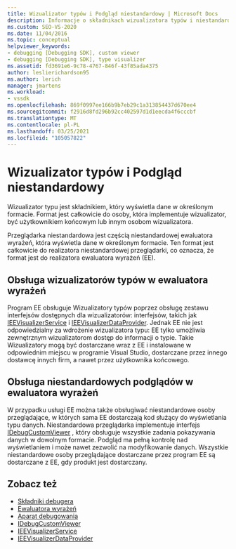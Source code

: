 ```yaml
---
title: Wizualizator typów i Podgląd niestandardowy | Microsoft Docs
description: Informacje o składnikach wizualizatora typów i niestandardowych przeglądarkach, które wyświetlają dane w określonym formacie i różnice między nimi.
ms.custom: SEO-VS-2020
ms.date: 11/04/2016
ms.topic: conceptual
helpviewer_keywords:
- debugging [Debugging SDK], custom viewer
- debugging [Debugging SDK], type visualizer
ms.assetid: fd3691e6-9c78-4767-846f-43f85ada4375
author: leslierichardson95
ms.author: lerich
manager: jmartens
ms.workload:
- vssdk
ms.openlocfilehash: 869f0997ee166b9b7eb29c1a313854437d670ee4
ms.sourcegitcommit: f2916d8fd296b92cc402597d1d1eecda4f6cccbf
ms.translationtype: MT
ms.contentlocale: pl-PL
ms.lasthandoff: 03/25/2021
ms.locfileid: "105057822"
---
```

# <a name="type-visualizer-and-custom-viewer"></a>Wizualizator typów i Podgląd niestandardowy
Wizualizator typu jest składnikiem, który wyświetla dane w określonym formacie. Format jest całkowicie do osoby, która implementuje wizualizator, być użytkownikiem końcowym lub innym osobom wizualizatora.

 Przeglądarka niestandardowa jest częścią niestandardowej ewaluatora wyrażeń, która wyświetla dane w określonym formacie. Ten format jest całkowicie do realizatora niestandardowej przeglądarki, co oznacza, że format jest do realizatora ewaluatora wyrażeń (EE).

## <a name="support-for-type-visualizers-in-an-expression-evaluator"></a>Obsługa wizualizatorów typów w ewaluatora wyrażeń
 Program EE obsługuje Wizualizatory typów poprzez obsługę zestawu interfejsów dostępnych dla wizualizatorów: interfejsów, takich jak [IEEVisualizerService](../../extensibility/debugger/reference/ieevisualizerservice.md) i [IEEVisualizerDataProvider](../../extensibility/debugger/reference/ieevisualizerdataprovider.md). Jednak EE nie jest odpowiedzialny za wdrożenie wizualizatora typu: EE tylko umożliwia zewnętrznym wizualizatorom dostęp do informacji o typie. Takie Wizualizatory mogą być dostarczane wraz z EE i instalowane w odpowiednim miejscu w programie Visual Studio, dostarczane przez innego dostawcę innych firm, a nawet przez użytkownika końcowego.

## <a name="support-for-custom-viewers-in-an-expression-evaluator"></a>Obsługa niestandardowych podglądów w ewaluatora wyrażeń
 W przypadku usługi EE można także obsługiwać niestandardowe osoby przeglądające, w których sama EE dostarczają kod służący do wyświetlania typu danych. Niestandardowa przeglądarka implementuje interfejs [IDebugCustomViewer](../../extensibility/debugger/reference/idebugcustomviewer.md) , który obsługuje wszystkie zadania pokazywania danych w dowolnym formacie. Podgląd ma pełną kontrolę nad wyświetlaniem i może nawet zezwolić na modyfikowanie danych. Wszystkie niestandardowe osoby przeglądające dostarczane przez program EE są dostarczane z EE, gdy produkt jest dostarczany.

## <a name="see-also"></a>Zobacz też
- [Składniki debugera](../../extensibility/debugger/debugger-components.md)
- [Ewaluatora wyrażeń](../../extensibility/debugger/expression-evaluator.md)
- [Aparat debugowania](../../extensibility/debugger/debug-engine.md)
- [IDebugCustomViewer](../../extensibility/debugger/reference/idebugcustomviewer.md)
- [IEEVisualizerService](../../extensibility/debugger/reference/ieevisualizerservice.md)
- [IEEVisualizerDataProvider](../../extensibility/debugger/reference/ieevisualizerdataprovider.md)
